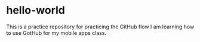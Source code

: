 # hello-world
This is a practice repository for practicing the GitHub flow
I am learning how to use GotHub for my mobile apps class.
